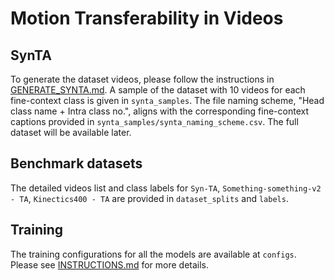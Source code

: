 # Motion Transferability in Videos
## SynTA
To generate the dataset videos, please follow the instructions in [GENERATE_SYNTA.md](https://github.com/raiyaan-abdullah/TrAc-Bench/blob/main/synta_generate_blender/GENERATE_SYNTA.md).
A sample of the dataset with 10 videos for each fine-context class is given in `synta_samples`. The file naming scheme, "Head class name + Intra class no.", aligns with the corresponding fine-context captions provided in `synta_samples/synta_naming_scheme.csv`. The full dataset will be available later.

## Benchmark datasets
The detailed videos list and class labels for `Syn-TA`, `Something-something-v2 - TA`, `Kinectics400 - TA` are provided in `dataset_splits` and `labels`.

## Training
The training configurations for all the models are available at `configs`. Please see [INSTRUCTIONS.md](https://github.com/raiyaan-abdullah/TrAc-Bench/blob/main/configs/INSTRUCTIONS.md) for more details.
